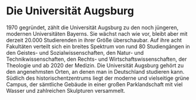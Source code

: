 # Die Universität Augsburg
1970 gegründet, zählt die Universität Augsburg zu den noch jüngeren, modernen Universitäten Bayerns. Sie wächst nach wie vor, bleibt aber mit derzeit 20.000 Studierenden in ihrer Größe überschaubar. Auf ihre acht Fakultäten verteilt sich ein breites Spektrum von rund 80 Studiengängen in den Geistes- und Sozialwissenschaften, den Natur- und Technikwissenschaften, den Rechts- und Wirtschaftswissenschaften, der Theologie und ab 2020 der Medizin.
Die Universität Augsburg gehört zu den angenehmsten Orten, an denen man in Deutschland studieren kann.
Südlich des historischentzentrums liegt der moderne und vielseitige grüne Campus, der sämtliche Gebäude in einer großen Parklandschaft mit viel Wasser und zahlreichen Skulpturen versammelt.
